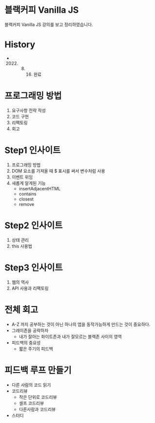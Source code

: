 # 블랙커피 Vanilla JS

블랙커피 Vanilla JS 강의를 보고 정리하였습니다.

# History

- 2022. 8.  16. 완료

# 프로그래밍 방법

1. 요구사항 전략 작성
2. 코드 구현
3. 리팩토링
4. 회고

# Step1 인사이트

1. 프로그래밍 방법
2. DOM 요소를 가져올 때 $ 표시를 써서 변수처럼 사용
3. 이벤트 위임
4. 새롭게 알게된 기능
   - insertAdjacentHTML
   - contains
   - closest
   - remove

# Step2 인사이트

1. 상태 관리
2. this 사용법

# Step3 인사이트

1. 웹의 역사
2. API 사용과 리팩토링

# 전체 회고

- A-Z 까지 공부하는 것이 아닌 하나의 앱을 동작가능하게 만드는 것이 중요하다.
- 그레이존을 공략하자
  - 내가 잘아는 화이트존과 내가 잘모르는 블랙존 사이의 영역
- 피드백의 중요성
  - 짧은 주기의 피드백

# 피드백 루프 만들기

- 다른 사람의 코드 읽기
- 코드리뷰
  - 작은 단위로 코드리뷰
  - 셀프 코드리뷰
  - 다른사람과 코드리뷰
- 스터디
